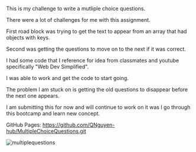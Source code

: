 This is my challenge to write a mutliple choice questions.

There were a lot of challenges for me with this assignment.

First road block was trying to get the text to appear from an array that had objects with keys.

Second was getting the questions to move on to the next if it was correct.

I had some code that I reference for idea from classmates and youtube specifically "Web Dev Simplified".

I was able to work and get the code to start going.

The problem I am stuck on is getting the old questions to disappear before the next one appears.

I am submitting this for now and will continue to work on it was I go through this bootcamp and learn new concept.

GitHub Pages: https://github.com/QNguyen-hub/MultipleChoiceQuestions.git

![multiplequestions](https://user-images.githubusercontent.com/85922363/168457757-a555fece-9e41-4d5a-a609-5a340fc8a69f.jpg)
